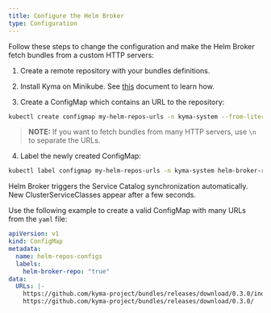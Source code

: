 ```yaml
---
title: Configure the Helm Broker
type: Configuration
---
```


Follow these steps to change the configuration and make the Helm Broker fetch bundles from a custom HTTP servers:

1. Create a remote repository with your bundles definitions.
2. Install Kyma on Minikube. See [this](/root/kyma#installation-install-kyma-locally-from-the-release) document to learn how.

3. Create a ConfigMap which contains an URL to the repository:
 ```bash
kubectl create configmap my-helm-repos-urls -n kyma-system --from-literal=URLs=https://github.com/kyma-project/bundles/releases/download/latest/index-testing.yaml
 ```
>**NOTE:** If you want to fetch bundles from many HTTP servers, use `\n` to separate the URLs.

4. Label the newly created ConfigMap:
 ```bash
kubectl label configmap my-helm-repos-urls -n kyma-system helm-broker-repo=true
 ```

Helm Broker triggers the Service Catalog synchronization automatically. New ClusterServiceClasses appear after a few seconds.

Use the following example to create a valid ConfigMap with many URLs from the `yaml` file:
```yaml
apiVersion: v1
kind: ConfigMap
metadata:
  name: helm-repos-configs
  labels:
    helm-broker-repo: "true"
data:
  URLs: |-
    https://github.com/kyma-project/bundles/releases/download/0.3.0/index-testing.yaml
    https://github.com/kyma-project/bundles/releases/download/0.3.0/
```

